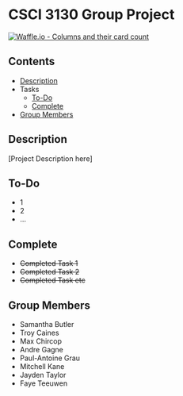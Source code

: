 # CSCI 3130 Group Project #
[![Waffle.io - Columns and their card count](https://badge.waffle.io/T-Caines/CSCI3130.svg?columns=all)](https://waffle.io/T-Caines/CSCI3130)
## Contents ##
* [Description](#description)
* Tasks
  * [To-Do](#to-do)
  * [Complete](#complete)
* [Group Members](#group-members)
## Description ##
[Project Description here]
## To-Do ##
* 1
* 2
* ...
## Complete ##
* ~~Completed Task 1~~
* ~~Completed Task 2~~
* ~~Completed Task etc~~
## Group Members ##
* Samantha Butler
* Troy Caines
* Max Chircop
* Andre Gagne
* Paul-Antoine Grau
* Mitchell Kane
* Jayden Taylor
* Faye Teeuwen